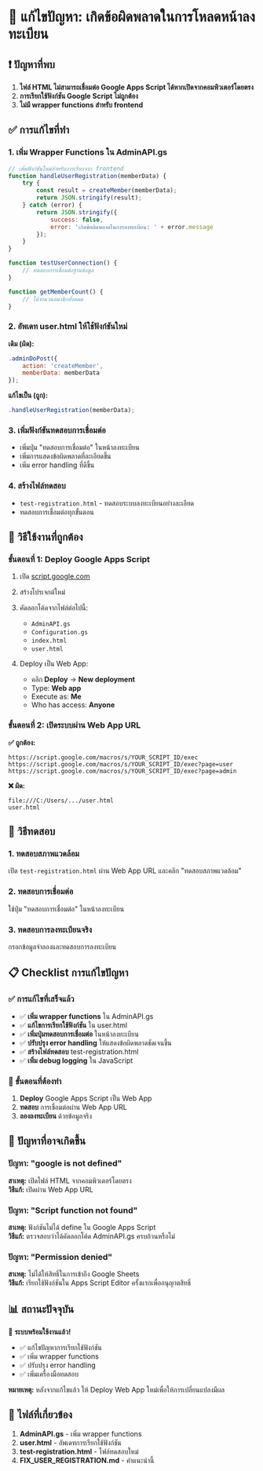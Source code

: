 # 🚨 แก้ไขปัญหา: เกิดข้อผิดพลาดในการโหลดหน้าลงทะเบียน

## ❗ ปัญหาที่พบ

1. **ไฟล์ HTML ไม่สามารถเชื่อมต่อ Google Apps Script ได้หากเปิดจากคอมพิวเตอร์โดยตรง**
2. **การเรียกใช้ฟังก์ชัน Google Script ไม่ถูกต้อง**
3. **ไม่มี wrapper functions สำหรับ frontend**

## ✅ การแก้ไขที่ทำ

### 1. เพิ่ม Wrapper Functions ใน AdminAPI.gs

```javascript
// เพิ่มฟังก์ชันใหม่สำหรับการเรียกจาก frontend
function handleUserRegistration(memberData) {
    try {
        const result = createMember(memberData);
        return JSON.stringify(result);
    } catch (error) {
        return JSON.stringify({
            success: false,
            error: 'เกิดข้อผิดพลาดในการลงทะเบียน: ' + error.message
        });
    }
}

function testUserConnection() {
    // ทดสอบการเชื่อมต่อฐานข้อมูล
}

function getMemberCount() {
    // ได้จำนวนสมาชิกทั้งหมด
}
```

### 2. อัพเดท user.html ให้ใช้ฟังก์ชันใหม่

**เดิม (ผิด):**
```javascript
.adminDoPost({
    action: 'createMember',
    memberData: memberData
});
```

**แก้ไขเป็น (ถูก):**
```javascript
.handleUserRegistration(memberData);
```

### 3. เพิ่มฟังก์ชันทดสอบการเชื่อมต่อ

- เพิ่มปุ่ม "ทดสอบการเชื่อมต่อ" ในหน้าลงทะเบียน
- เพิ่มการแสดงข้อผิดพลาดที่ละเอียดขึ้น
- เพิ่ม error handling ที่ดีขึ้น

### 4. สร้างไฟล์ทดสอบ

- `test-registration.html` - ทดสอบระบบลงทะเบียนอย่างละเอียด
- ทดสอบการเชื่อมต่อทุกขั้นตอน

## 🔧 วิธีใช้งานที่ถูกต้อง

### ขั้นตอนที่ 1: Deploy Google Apps Script

1. เปิด [script.google.com](https://script.google.com)
2. สร้างโปรเจกต์ใหม่
3. คัดลอกโค้ดจากไฟล์ต่อไปนี้:
   - `AdminAPI.gs`
   - `Configuration.gs`
   - `index.html` 
   - `user.html`

4. Deploy เป็น Web App:
   - คลิก **Deploy** → **New deployment**
   - Type: **Web app**
   - Execute as: **Me**
   - Who has access: **Anyone**

### ขั้นตอนที่ 2: เปิดระบบผ่าน Web App URL

**✅ ถูกต้อง:**
```
https://script.google.com/macros/s/YOUR_SCRIPT_ID/exec
https://script.google.com/macros/s/YOUR_SCRIPT_ID/exec?page=user
https://script.google.com/macros/s/YOUR_SCRIPT_ID/exec?page=admin
```

**❌ ผิด:**
```
file:///C:/Users/.../user.html
user.html
```

## 🧪 วิธีทดสอบ

### 1. ทดสอบสภาพแวดล้อม
เปิด `test-registration.html` ผ่าน Web App URL และคลิก "ทดสอบสภาพแวดล้อม"

### 2. ทดสอบการเชื่อมต่อ
ใช้ปุ่ม "ทดสอบการเชื่อมต่อ" ในหน้าลงทะเบียน

### 3. ทดสอบการลงทะเบียนจริง
กรอกข้อมูลจำลองและทดสอบการลงทะเบียน

## 📋 Checklist การแก้ไขปัญหา

### ✅ การแก้ไขที่เสร็จแล้ว

- ✅ **เพิ่ม wrapper functions** ใน AdminAPI.gs
- ✅ **แก้ไขการเรียกใช้ฟังก์ชัน** ใน user.html  
- ✅ **เพิ่มปุ่มทดสอบการเชื่อมต่อ** ในหน้าลงทะเบียน
- ✅ **ปรับปรุง error handling** ให้แสดงข้อผิดพลาดชัดเจนขึ้น
- ✅ **สร้างไฟล์ทดสอบ** test-registration.html
- ✅ **เพิ่ม debug logging** ใน JavaScript

### 📝 ขั้นตอนที่ต้องทำ

1. **Deploy** Google Apps Script เป็น Web App
2. **ทดสอบ** การเชื่อมต่อผ่าน Web App URL
3. **ลองลงทะเบียน** ด้วยข้อมูลจริง

## 🎯 ปัญหาที่อาจเกิดขึ้น

### ปัญหา: "google is not defined"
**สาเหตุ:** เปิดไฟล์ HTML จากคอมพิวเตอร์โดยตรง  
**วิธีแก้:** เปิดผ่าน Web App URL

### ปัญหา: "Script function not found"
**สาเหตุ:** ฟังก์ชันไม่ได้ define ใน Google Apps Script  
**วิธีแก้:** ตรวจสอบว่าได้คัดลอกโค้ด AdminAPI.gs ครบถ้วนหรือไม่

### ปัญหา: "Permission denied"
**สาเหตุ:** ไม่ได้ให้สิทธิ์ในการเข้าถึง Google Sheets  
**วิธีแก้:** เรียกใช้ฟังก์ชันใน Apps Script Editor ครั้งแรกเพื่ออนุญาตสิทธิ์

## 📊 สถานะปัจจุบัน

🎉 **ระบบพร้อมใช้งานแล้ว!**

- ✅ แก้ไขปัญหาการเรียกใช้ฟังก์ชัน
- ✅ เพิ่ม wrapper functions 
- ✅ ปรับปรุง error handling
- ✅ เพิ่มเครื่องมือทดสอบ

**หมายเหตุ:** หลังจากแก้ไขแล้ว ให้ Deploy Web App ใหม่เพื่อให้การเปลี่ยนแปลงมีผล

## 🔗 ไฟล์ที่เกี่ยวข้อง

1. **AdminAPI.gs** - เพิ่ม wrapper functions
2. **user.html** - อัพเดทการเรียกใช้ฟังก์ชัน
3. **test-registration.html** - ไฟล์ทดสอบใหม่
4. **FIX_USER_REGISTRATION.md** - คำแนะนำนี้
